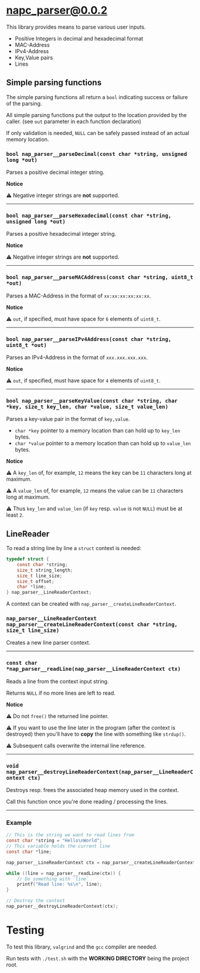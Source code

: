 # napc_parser@0.0.2

This library provides means to parse various user inputs.

- Positive Integers in decimal and hexadecimal format
- MAC-Address
- IPv4-Address
- Key,Value pairs
- Lines 

## Simple parsing functions

The simple parsing functions all return a `bool` indicating success or failure of the parsing.

All simple parsing functions put the output to the location provided by the caller. (see `out` parameter in each function declaration)

If only validation is needed, `NULL` can be safely passed instead of an actual memory location.

### `bool nap_parser__parseDecimal(const char *string, unsigned long *out)`

Parses a positive decimal integer string.

**Notice**

⚠️  Negative integer strings are **not** supported.


---

### `bool nap_parser__parseHexadecimal(const char *string, unsigned long *out)`

Parses a positive hexadecimal integer string.

**Notice**

⚠️  Negative integer strings are **not** supported.

---

### `bool nap_parser__parseMACAddress(const char *string, uint8_t *out)`

Parses a MAC-Address in the format of `xx:xx:xx:xx:xx:xx`.

**Notice**

⚠️  `out`, if specified, must have space for `6` elements of `uint8_t`.

---

### `bool nap_parser__parseIPv4Address(const char *string, uint8_t *out)`

Parses an IPv4-Address in the format of `xxx.xxx.xxx.xxx`.

**Notice**

⚠️  `out`, if specified, must have space for `4` elements of `uint8_t`.

---

### `bool nap_parser__parseKeyValue(const char *string, char *key, size_t key_len, char *value, size_t value_len)`

Parses a key-value pair in the format of `key,value`.

- `char *key` pointer to a memory location than can hold up to `key_len` bytes.
- `char *value` pointer to a memory location than can hold up to `value_len` bytes.

**Notice**

⚠️  A `key_len` of, for example, `12` means the key can be `11` characters long at maximum.

⚠️  A `value_len` of, for example, `12` means the value can be `11` characters long at maximum.

⚠️ Thus `key_len` and `value_len` (if `key` resp. `value` is not `NULL`) must be at least `2`.

## LineReader

To read a string line by line a `struct` context is needed:

```c
typedef struct {
	const char *string;
	size_t string_length;
	size_t line_size;
	size_t offset;
	char *line;
} nap_parser__LineReaderContext;
```

A context can be created with `nap_parser__createLineReaderContext`.

### `nap_parser__LineReaderContext nap_parser__createLineReaderContext(const char *string, size_t line_size)`

Creates a new line parser context. 

---

### `const char *nap_parser__readLine(nap_parser__LineReaderContext ctx)`

Reads a line from the context input string.

Returns `NULL` if no more lines are left to read.

**Notice**

⚠️  Do not `free()` the returned line pointer. 

⚠️  If you want to use the line later in the program (after the context is destroyed) then you'll have to **copy** the line with something like `strdup()`.

⚠️  Subsequent calls overwrite the internal line reference.

---

### `void nap_parser__destroyLineReaderContext(nap_parser__LineReaderContext ctx)`

Destroys resp. frees the associated heap memory used in the context.

Call this function once you're done reading / processing the lines.

---

### Example 

```c
// This is the string we want to read lines from
const char *string = "Hello\nWorld";
// This variable holds the current line
const char *line;

nap_parser__LineReaderContext ctx = nap_parser__createLineReaderContext(string, 128);

while ((line = nap_parser__readLine(ctx)) {
	// Do something with `line`
	printf("Read line: %s\n", line);
}

// Destroy the context
nap_parser__destroyLineReaderContext(ctx);
```

# Testing

To test this library, `valgrind` and the `gcc` compiler are needed.

Run tests with `./test.sh` with the **WORKING DIRECTORY** being the project root.

